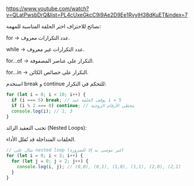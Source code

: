 https://www.youtube.com/watch?v=QLatPwsbDrQ&list=PL4cUxeGkcC9i9Ae2D9Ee1RvylH38dKuET&index=7

نصائح للاحتراف
اختر الحلقة المناسبة للمهمة:

for → عدد التكرارات معروف.

while → عدد التكرارات غير معروف.

for...of → التكرار على عناصر المصفوفة.

for...in → التكرار على خصائص الكائن.

استخدم break و continue للتحكم في التكرار:

```javascript
for (let i = 0; i < 10; i++) {
  if (i === 5) break; // يوقف الحلقة عند i = 5
  if (i % 2 === 0) continue; // يتخطى الأرقام الزوجية
  console.log(i); // 1, 3
}
```

تجنب التعقيد الزائد (Nested Loops):

الحلقات المتداخلة قد تُقلل الأداء.

```javascript
// مثال على nested loop (غير موصى به إلا للضرورة)
for (let i = 0; i < 3; i++) {
  for (let j = 0; j < 2; j++) {
    console.log(i, j); // (0,0), (0,1), (1,0), (1,1), (2,0), (2,1)
  }
}
```




